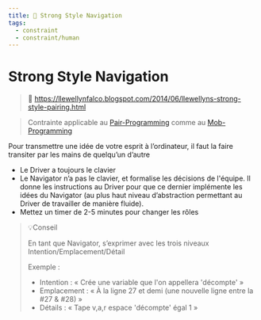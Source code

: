 ```yaml
---
title: 🧠 Strong Style Navigation
tags:
  - constraint
  - constraint/human
---
```


# Strong Style Navigation

> 🔗 https://llewellynfalco.blogspot.com/2014/06/llewellyns-strong-style-pairing.html

> Contrainte applicable au [Pair-Programming](index.md) comme au [Mob-Programming](../mob-programming/index.md)

Pour transmettre une idée de votre esprit à l’ordinateur, il faut la faire transiter par les mains de quelqu’un d’autre

- Le Driver a toujours le clavier
- Le Navigator n’a pas le clavier, et formalise les décisions de l'équipe. Il donne les instructions au Driver pour que
  ce dernier implémente les idées du Navigator (au plus haut niveau d’abstraction permettant au Driver de travailler de
  manière fluide).
- Mettez un timer de 2-5 minutes pour changer les rôles

> 💡Conseil
>
> En tant que Navigator, s’exprimer avec les trois niveaux Intention/Emplacement/Détail
>
> Exemple :
>
> - Intention : « Crée une variable que l'on appellera 'décompte' »
> - Emplacement : « À la ligne 27 et demi (une nouvelle ligne entre la #27 & #28) »
> - Détails : « Tape v,a,r espace 'décompte' égal 1 »
